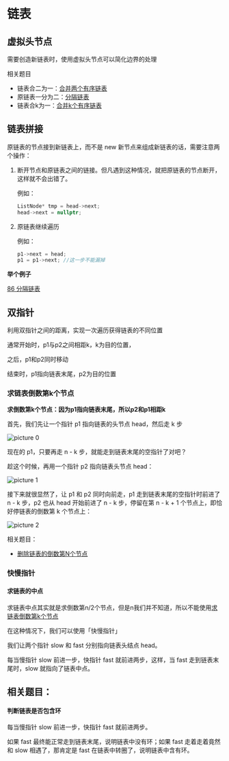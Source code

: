 # 链表

## 虚拟头节点

需要创造新链表时，使用虚拟头节点可以简化边界的处理

相关题目
- 链表合二为一：[合并两个有序链表](../leetcode/21%20合并两个升序链表.md)
- 原链表一分为二：[分隔链表](../leetcode/86)
- 链表合k为一：[合并k个有序链表](../leetcode/23%20合并K个升序链表.md)

## 链表拼接

原链表的节点接到新链表上，而不是 new 新节点来组成新链表的话，需要注意两个操作：

1. 断开节点和原链表之间的链接。但凡遇到这种情况，就把原链表的节点断开，这样就不会出错了。

    例如：

    ```C++
    ListNode* tmp = head->next;
    head->next = nullptr;
    ```

2. 原链表继续遍历

    例如：
    ```C++
    p1->next = head;
    p1 = p1->next; //这一步不能漏掉
    ```

**举个例子**

[86 分隔链表](../leetcode/86%20分隔链表.md)

## 双指针

利用双指针之间的距离，实现一次遍历获得链表的不同位置

通常开始时，p1与p2之间相距k，k为目的位置，

之后，p1和p2同时移动

结束时，p1指向链表末尾，p2为目的位置

### 求链表倒数第k个节点

**求倒数第k个节点：因为p1指向链表末尾，所以p2和p1相距k**

首先，我们先让一个指针 p1 指向链表的头节点 head，然后走 k 步

![picture 0](https://labuladong.online/algo/images/linked-list-two-pointer/1.jpeg)

现在的 p1，只要再走 n - k 步，就能走到链表末尾的空指针了对吧？

趁这个时候，再用一个指针 p2 指向链表头节点 head：

![picture 1](https://labuladong.online/algo/images/linked-list-two-pointer/2.jpeg)

接下来就很显然了，让 p1 和 p2 同时向前走，p1 走到链表末尾的空指针时前进了 n - k 步，p2 也从 head 开始前进了 n - k 步，停留在第 n - k + 1 个节点上，即恰好停链表的倒数第 k 个节点上：

![picture 2](https://labuladong.online/algo/images/linked-list-two-pointer/3.jpeg)

相关题目：
- [删除链表的倒数第N个节点](../leetcode/19%20删除链表的第N个节点.md)

### 快慢指针

#### 求链表的中点

求链表中点其实就是求倒数第n/2个节点，但是n我们并不知道，所以不能使用[求链表倒数第k个节点](#求链表倒数第k个节点)

在这种情况下，我们可以使用「快慢指针」

我们让两个指针 slow 和 fast 分别指向链表头结点 head。

每当慢指针 slow 前进一步，快指针 fast 就前进两步，这样，当 fast 走到链表末尾时，slow 就指向了链表中点。

相关题目：
- 

#### 判断链表是否包含环

每当慢指针 slow 前进一步，快指针 fast 就前进两步。

如果 fast 最终能正常走到链表末尾，说明链表中没有环；如果 fast 走着走着竟然和 slow 相遇了，那肯定是 fast 在链表中转圈了，说明链表中含有环。

